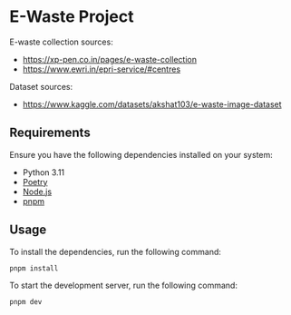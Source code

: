 # E-Waste Project

E-waste collection sources: 
 - https://xp-pen.co.in/pages/e-waste-collection
 - https://www.ewri.in/epri-service/#centres

Dataset sources:
 - https://www.kaggle.com/datasets/akshat103/e-waste-image-dataset

## Requirements

Ensure you have the following dependencies installed on your system:
 - Python 3.11
 - [Poetry](https://python-poetry.org/)
 - [Node.js](https://nodejs.org/en/)
 - [pnpm](https://pnpm.io/)

## Usage

To install the dependencies, run the following command:

```bash
pnpm install
```

To start the development server, run the following command:

```bash
pnpm dev
```